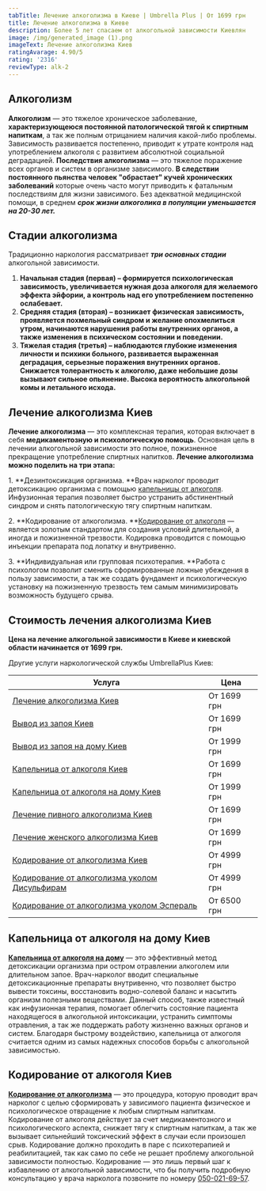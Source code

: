 ```yaml
---
tabTitle: Лечение алкоголизма в Киеве | Umbrella Plus | От 1699 грн
title: Лечение алкоголизма в Киеве
description: Более 5 лет спасаем от алкогольной зависимости Киевлян
image: /img/generated_image (1).png
imageText: Лечение алкоголизма Киев
ratingAvarage: 4.90/5
rating: '2316'
reviewType: alk-2
---
```


## Алкоголизм

**Алкоголизм** — это тяжелое хроническое заболевание, **характеризующеюся постоянной патологической тягой к спиртным напиткам**, а так же полным отрицанием наличия какой-либо проблемы. Зависимость развивается постепенно, приводит к  утрате контроля над употреблением алкоголя с развитием абсолютной социальной деградацией. **Последствия алкоголизма** — это тяжелое поражение всех органов и систем в организме зависимого. **В следствии постоянного пьянства человек "обрастает" кучей хронических заболеваний** которые очень часто могут приводить к фатальным последствиям для жизни зависимого. Без адекватной медицинской помощи, в среднем ***срок жизни алкоголика в популяции уменьшается на 20-30 лет.***

## Стадии алкоголизма

Традиционно наркология рассматривает ***три основных стадии*** алкогольной зависимости.

1. **Начальная стадия (первая) – формируется психологическая зависимость, увеличивается нужная доза алкоголя для желаемого эффекта эйфории, а контроль над его употреблением постепенно ослабевает.**
2. **Средняя стадия (вторая) – возникает физическая зависимость, проявляется похмельный синдром и желание опохмелиться утром, начинаются нарушения работы внутренних органов, а также изменения в психическом состоянии и поведении.**
3. **Тяжелая стадия (третья) – наблюдаются глубокие изменения личности и психики больного, развивается выраженная деградация, серьезные поражения внутренних органов. Снижается толерантность к алкоголю, даже небольшие дозы вызывают сильное опьянение. Высока вероятность алкогольной комы и летального исхода.**

## Лечение алкоголизма Киев

**Лечение алкоголизма** — это комплексная терапия, которая включает в себя **медикаментозную и психологическую помощь**. Основная цель в лечении алкогольной зависимости это полное, пожизненное прекращение употребление спиртных напитков. **Лечение алкоголизма можно поделить на три этапа:**


1\. **Дезинтоксикация организма. **Врач нарколог проводит детоксикацию организма с помощью [капельницы от алкоголя](https://umbrella-plus.com.ua/kiev/kapelnica_ot_alkogola_kiev/). Инфузионная терапия позволяет быстро устранить абстинентный синдром и снять патологическую тягу спиртным напиткам.

2\. **Кодирование от алкоголизма. **[Кодирование от алкоголя](https://umbrella-plus.com.ua/kiev/kodirovka-ot-alkogolia-disulfiram-kiev/) — является золотым стандартом для создания условий длительной, а иногда и пожизненной трезвости. Кодировка проводится с помощью инъекции препарата под лопатку и внутривенно.

3\. **Индивидуальная или групповая психотерапия. **Работа с психологом позволит сменить сформированные ложные убеждения в пользу зависимости, а так же создать фундамент и психологическую установку на пожизненную трезвость тем самым минимизировать возможность будущего срыва.

## Стоимость лечения алкоголизма Киев

**Цена на лечение алкогольной зависимости в Киеве и киевской области начинается от 1699 грн.**

Другие услуги наркологической службы UmbrellaPlus Киев:

| Услуга                                                                                  | Цена        |
| --------------------------------------------------------------------------------------- | ----------- |
| [Лечение алкоголизма Киев](lechenie-alkogolizma-kiev)                                   | От 1699 грн |
| [Вывод из запоя Киев](Vivod-iz-zapoia-kiev)                                             | От 1699 грн |
| [Вывод из запоя на дому Киев](Vivod-iz-zapoia-na-domy-kiev)                             | От 1999 грн |
| [Капельница от алкоголя Киев](Kapelnica_ot_alkogola_kiev)                               | От 1699 грн |
| [Капельница от алкоголя на дому Киев](Kapelnica_ot_alkogola_na_domy_kiev)               | От 1999 грн |
| [Лечение пивного алкоголизма Киев](lechenie-pivnogi-alkogolizma-kiev)                   | От 1699 грн |
| [Лечение женского алкоголизма Киев](lechenie-jenskogo-alkogolizma-kiev)                 | От 1699 грн |
| [Кодирование от алкоголизма Киев](kodirovka-ot-alkogolia-kiev)                          | От 4999 грн |
| [Кодирование от алкоголизма уколом Дисульфирам](kodirovka-ot-alkogolia-disulfiram-kiev) | От 4999 грн |
| [Кодирование от алкоголизма уколом Эспераль](kodirovka-ot-alkogolizma-espiarl-kiev)     | От 6500 грн |

## Капельница от алкоголя на дому Киев

**[Капельница от алкоголя на дому](https://umbrella-plus.com.ua/kiev/kapelnica_ot_alkogola_na_domy_kiev/)** — это эффективный метод детоксикации организма при остром отравлении алкоголем или длительном запое. Врач-нарколог вводит специальные детоксикационные препараты внутривенно, что позволяет быстро вывести токсины, восстановить водно-солевой баланс и насытить организм полезными веществами. Данный способ, также известный как инфузионная терапия, помогает облегчить состояние пациента находящегося в алкогольной интоксикации, устранить симптомы отравления, а так же поддержать работу жизненно важных органов и систем. Благодаря быстрому воздействию, капельница от алкоголя считается одним из самых надежных способов борьбы с алкогольной зависимостью.

## Кодирование от алкоголя Киев

**[Кодирование от алкоголизма](https://umbrella-plus.com.ua/kiev/kodirovka-ot-alkogolia-kiev/)** — это процедура, которую проводит врач нарколог с целью сформировать у зависимого пациента физическое и психологическое отвращение к любым спиртным напиткам. Кодирование от алкоголя действует за счет медикаментозного и психологического аспекта, снижает тягу к спиртным напиткам, а так же вызывает сильнейший токсический эффект в случаи если произошел срыв. Кодирование должно проходить в паре с психотерапией и реабилитацией, так как само по себе не решает проблему алкогольной зависимости полностью. Кодирование — это лишь первый шаг к избавлению от алкогольной зависимости, что бы получить подробную консультацию у врача нарколога позвоните по номеру [050-021-69-57](tel:0500216957).

